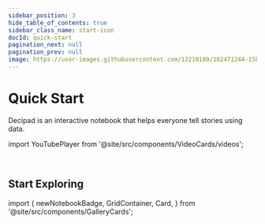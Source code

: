```yaml
---
sidebar_position: 3
hide_table_of_contents: true
sidebar_class_name: start-icon
docId: quick-start
pagination_next: null
pagination_prev: null
image: https://user-images.githubusercontent.com/12210180/162471244-15b6b5ba-5ed3-45ee-a6e0-475d1b018053.png
---
```


# Quick Start

Decipad is an interactive notebook that helps everyone tell stories using data.

import YouTubePlayer from '@site/src/components/VideoCards/videos';

<YouTubePlayer videoId="fFm_EjSJmmc" thumbnailUrl="/docs/img/thumbnails/thumbnail-welcome.png" />

<br />

## Start Exploring

import {
newNotebookBadge,
GridContainer,
Card,
} from '@site/src/components/GalleryCards';

<GridContainer>
  <Card title="Templates" notebook="/docs/gallery" description="Notebooks to get you started." />

  <Card title="Videos" notebook="/docs/videos" description="Watch quick videos on all things Decipad." />

  <Card title="Notebooks" notebook="/docs/quick-start/formulas" description="Combine numbers and narrative to share insights on data." />

  <Card title="Formulas" notebook="/docs/quick-start/formulas" description="Create quick calculations people can follow." />

  <Card title="Tables" notebook="/docs/quick-start/tables" description="Organize data and create quick calculations." />

  <Card title="Charts" notebook="/docs/quick-start/charts" description="Create quick visualizations for your data." />

  <Card title="Data Views" notebook="/docs/quick-start/data-views" description="Pivot your data to quickly highlight information." />

  <Card title="Interactive Widgets" notebook="/docs/quick-start/widgets" description="Explore data in real-time and create interactive notebooks." />

  <Card title="Inline Results" notebook="/docs/quick-start/inline-results" description="Explain results and conclusions." />

  <Card title="Data Integrations" notebook="/docs/integrations/basics" description="Quickly import data to analyze and visualize." />
</GridContainer>
